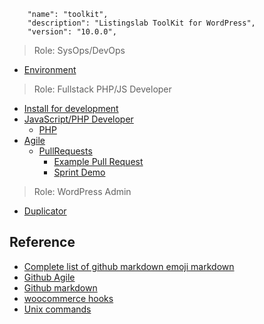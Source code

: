 ```
	"name": "toolkit",
	"description": "Listingslab ToolKit for WordPress",
	"version": "10.0.0",
```

> Role: SysOps/DevOps

- [Environment](./md/001_Environment.md) 

> Role: Fullstack PHP/JS Developer
- [Install for development](./md/011_Install.md) 
- [JavaScript/PHP Developer](./md/009_JS_Dev.md)
	- [PHP](./md/004_PHP.md)
- [Agile](./003_GitHub.md)
	- [PullRequests](./md/006_Pull_Requests.md)
		- [Example Pull Request](./md/005_Pull_Request.md) 
		- [Sprint Demo](./md/008_Sprint_Demo.md) 

> Role: WordPress Admin

- [Duplicator ](./md/002_Duplicator.md) 

## Reference

- [Complete list of github markdown emoji markdown](https://gist.github.com/rxaviers/7360908)
- [Github Agile](https://github.com/features/project-management/)
- [Github markdown](https://wordpress.com/support/markdown-quick-reference)
- [woocommerce hooks](https://woocommerce.github.io/code-reference/hooks/hooks.html)
- [Unix commands](./md/012_Unix.md)